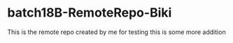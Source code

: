# batch18B-RemoteRepo-Biki
This is the remote repo created by me for testing
this is some more addition 
